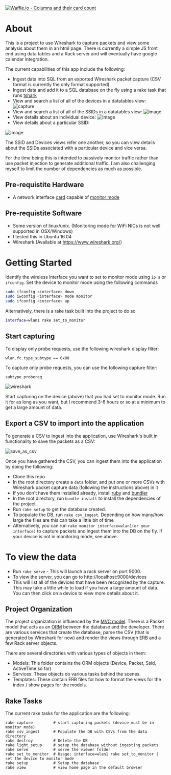 [![Waffle.io - Columns and their card count](https://badge.waffle.io/boveus/wifinder.svg?columns=all)](https://waffle.io/boveus/wifinder)

# About #
This is a project to use Wireshark to capture packets and view some analysis about them in an html page.  There is currently a simple JS front end using data tables and a Rack server and will eventually have google calendar integration.

The current capabilities of this app include the following:
  - Ingest data into SQL from an exported Wireshark packet capture (CSV format is currently the only format supported)
  - Ingest data and add it to a SQL database on the fly using a rake task that runs [tshark](https://www.wireshark.org/docs/man-pages/tshark.html)
  - View and search a list of all of the devices in a datatables view:
    ![capture](https://user-images.githubusercontent.com/20469703/46324369-2bdc0680-c5c1-11e8-8488-c38638cda6f2.PNG)
  - View and search a list of all of the SSIDs in a datatables view:
  ![image](https://user-images.githubusercontent.com/20469703/46448418-bdc84880-c754-11e8-8fe5-ce48317c9915.png)
  - View details about an individual device:
   ![image](https://user-images.githubusercontent.com/20469703/46448389-940f2180-c754-11e8-8cca-b15d5a7f6d3e.png)
  - View details about a particular SSID:
  
  ![image](https://user-images.githubusercontent.com/20469703/46448430-cb7dce00-c754-11e8-983d-de3de2f9e187.png)

The SSID and Devices views refer one another, so you can view details about the SSIDs associated with a particular device and vice versa.

For the time being this is intended to passively monitor traffic rather than use packet injection to generate additional traffic.  I am also challenging myself to limit the number of dependencies as much as possible.

## Pre-requistite Hardware ##
- A network interface [card](https://www.acrylicwifi.com/en/support-webinars-wifi-wireless-network-software-tools/compatible-hardware/) capable of [monitor mode](https://en.wikipedia.org/wiki/Monitor_mode)

## Pre-requistite Software ##
- Some version of linux/unix. (Monitoring mode for WiFi NICs is not well supported in OSX/Windows) 
- I tested this in Ubuntu 16.04
- Wireshark (Available at https://www.wireshark.org/)

# Getting Started #
Identify the wireless interface you want to set to monitor mode using `ip a` or `ifconfig`.
Set the device to monitor mode using the following commands
```bash
sudo ifconfig <interface> down
sudo iwconfig <interface> mode monitor
sudo ifconfig <interface> up
```
Alternatively, there is a rake task built into the project to do so
```bash
interface=wlan1 rake set_to_monitor
```
## Start capturing
To display only probe requests, use the following wireshark display filter:
```
wlan.fc.type_subtype == 0x08
```
To capture only probe requests, you can use the following capture filter:
```
subtype probereq
```
![wireshark](https://user-images.githubusercontent.com/20469703/43873015-c7a73290-9b52-11e8-85b9-31683bdd22e2.png)

Start capturing on the device (above) that you had set to monitor mode.  Run it for as long as you want, but I recommend 3-6 hours or so at a minimum to get a large amount of data.

## Export a CSV to import into the application

To generate a CSV to ingest into the application, use Wireshark's built in functionality to save the packets as a CSV:

![save_as_csv](https://user-images.githubusercontent.com/20469703/43873029-dfc5e902-9b52-11e8-9913-d79c0c68f7fa.PNG)

Once you have gathered the CSV, you can ingest them into the application by doing the following:

- Clone this repo
- In the root directory create a `data` folder, and put one or more CSVs with Wireshark packet capture data (following the instructions above) in it
- If you don't have them installed already, install [ruby](https://www.ruby-lang.org/en/documentation/installation/) and [bundler](https://bundler.io/)
- In the root directory, run `bundle install` to install the dependencies of the project
- Run `rake setup` to get the database created.
- To populate the DB, run `rake csv_ingest`. Depending on how many/how large the files are this can take a little bit of time
- Alternatively, you can run `rake monitor interface=wlan1(or your interface)` to capture packets and ingest them into the DB on the fly.  If your device is not in monitoring mode, see above.

# To view the data
- Run `rake serve` - This will launch a rack server on port 9000.
- To view the server, you can go to http://localhost:9000/devices
- This will list all of the devices that have been recognized by the capture.  This may take a little while to load if you have a large amount of data.  You can then click on a device to view more details about it.

## Project Organization ##
The project organization is influenced by the [MVC model](https://en.wikipedia.org/wiki/Model%E2%80%93view%E2%80%93controller). There is a Packet model that acts as an [ORM](https://en.wikipedia.org/wiki/Object-relational_mapping) between the database and the developer.  There are various services that create the database, parse the CSV (that is generated by Wireshark for now) and render the views through ERB and a few Rack server objects.

There are several directories with various types of objects in them:
- Models: This folder contains the ORM objects (Device, Packet, Ssid, ActiveTime so far)
- Services: These objects do various tasks behind the scenes.
- Templates: These contain ERB files for how to format the views for the index / show pages for the models. 

## Rake Tasks ##

The current rake tasks for the application are the following:

```shell
rake capture         # start capturing packets (device must be in monitor mode)
rake csv_ingest      # Populate the DB with CSVs from the data directory
rake destroy         # Delete the DB
rake light_setup     # setup the database without ingesting packets
rake serve           # serve the viewer folder
rake set_to_monitor  # Usage: interface=wlan1 rake set_to_monitor | set the device to monitor mode
rake setup           # Setup the database
rake view            # view home page in the default browser
```
